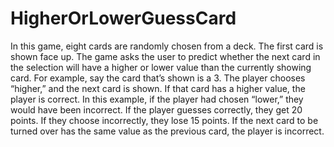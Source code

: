 # HigherOrLowerGuessCard

In this game, eight cards are randomly chosen from a deck. The first card is shown face up. The game asks the user to predict whether the next card in the selection will have a higher or lower value than the currently showing card. For example, say the card that’s shown is a 3. The player chooses “higher,” and the next card is shown. If that card has a higher value, the player is correct. In this example, if the player had chosen “lower,” they would have been incorrect.
If the player guesses correctly, they get 20 points. If they choose incorrectly, they lose 15 points. If the next card to be turned over has the same value as the previous card, the player is incorrect.
